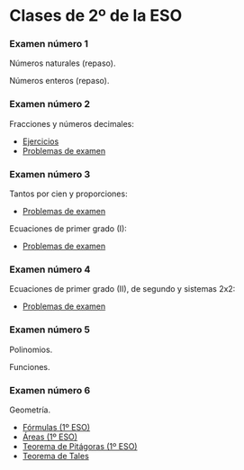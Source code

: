 
# Clases de 2º de la ESO
### Examen número 1

Números naturales (repaso).

Números enteros (repaso).

### Examen número 2
Fracciones y números decimales:
* [Ejercicios](e2_fracciones_ct.pdf)
* [Problemas de examen](e2_fracciones_pe.pdf)

### Examen número 3
Tantos por cien y proporciones:
* [Problemas de examen](e2_proporciones_pe.pdf)

Ecuaciones de primer grado (I):
* [Problemas de examen](e2_ecuaciones1_pe.pdf)

### Examen número 4
Ecuaciones de primer grado (II), de segundo y sistemas 2x2:
* [Problemas de examen](e2_ecuaciones2_pe.pdf)


### Examen número 5
Polinomios.

Funciones.


### Examen número 6

Geometría.
   * [Fórmulas (1º ESO)](../E1/e1_geo_formulas_ct.pdf)
   * [Áreas (1º ESO)](../E1/e1_geo_areas_ct.pdf)
   * [Teorema de Pitágoras (1º ESO)](../E1/e1_geo_pitagoras_ct.pdf)
   * [Teorema de Tales](e2_geo_tales_ct.pdf)


